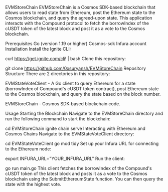 EVMStoreChain
EVMStoreChain is a Cosmos SDK-based blockchain that allows users to read state from Ethereum, post the Ethereum state to the Cosmos blockchain, and query the agreed-upon state. This application interacts with the Compound protocol to fetch the borrowIndex of the cUSDT token of the latest block and post it as a vote to the Cosmos blockchain.

Prerequisites
Go (version 1.19 or higher)
Cosmos-sdk
Infura account
Installation
Install the Ignite CLI:

curl https://get.ignite.com/cli! | bash
Clone this repository:

git clone https://github.com/0xsuryansh/EVMStoreChain
Repository Structure
There are 2 directories in this repository:

EVMStateVoteClient - A Go client to query Ethereum for a state (borrowIndex of Compound's cUSDT token contract), post Ethereum state to the Cosmos blockchain, and query the state based on the block number.

EVMStoreChain - Cosmos SDK-based blockchain code.

Usage
Starting the Blockchain
Navigate to the EVMStoreChain directory and run the following command to start the blockchain:


cd EVMStoreChain
ignite chain serve
Interacting with Ethereum and Cosmos Chains
Navigate to the EVMStateVoteClient directory:


cd EVMStateVoteClient
go mod tidy
Set up your Infura URL for connecting to the Ethereum node:


export INFURA_URL="YOUR_INFURA_URL"
Run the client:


go run main.go
This client fetches the borrowIndex of the Compound's cUSDT token of the latest block and posts it as a vote to the Cosmos blockchain using the SubmitEthereumState function. You can then query the state with the highest vote.





